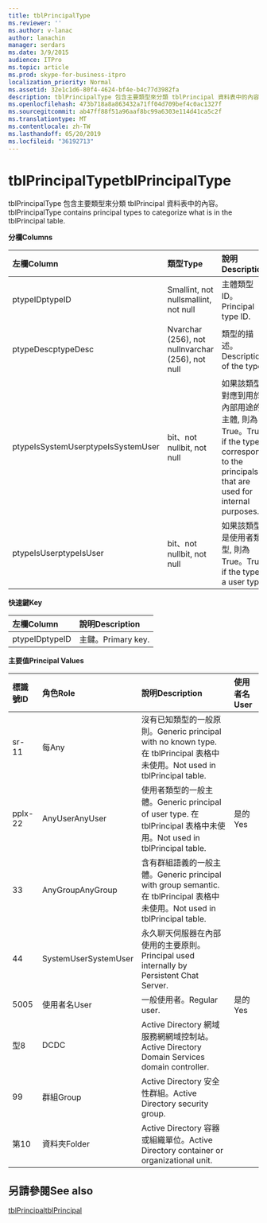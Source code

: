 ```yaml
---
title: tblPrincipalType
ms.reviewer: ''
ms.author: v-lanac
author: lanachin
manager: serdars
ms.date: 3/9/2015
audience: ITPro
ms.topic: article
ms.prod: skype-for-business-itpro
localization_priority: Normal
ms.assetid: 32e1c1d6-80f4-4624-bf4e-b4c77d3982fa
description: tblPrincipalType 包含主要類型來分類 tblPrincipal 資料表中的內容。
ms.openlocfilehash: 473b718a8a863432a71ff04d709bef4c0ac1327f
ms.sourcegitcommit: ab47ff88f51a96aaf8bc99a6303e114d41ca5c2f
ms.translationtype: MT
ms.contentlocale: zh-TW
ms.lasthandoff: 05/20/2019
ms.locfileid: "36192713"
---
```

# <a name="tblprincipaltype"></a><span data-ttu-id="f0d92-103">tblPrincipalType</span><span class="sxs-lookup"><span data-stu-id="f0d92-103">tblPrincipalType</span></span>
 
<span data-ttu-id="f0d92-104">tblPrincipalType 包含主要類型來分類 tblPrincipal 資料表中的內容。</span><span class="sxs-lookup"><span data-stu-id="f0d92-104">tblPrincipalType contains principal types to categorize what is in the tblPrincipal table.</span></span>
  
<span data-ttu-id="f0d92-105">**分欄**</span><span class="sxs-lookup"><span data-stu-id="f0d92-105">**Columns**</span></span>

|<span data-ttu-id="f0d92-106">**左欄**</span><span class="sxs-lookup"><span data-stu-id="f0d92-106">**Column**</span></span>|<span data-ttu-id="f0d92-107">**類型**</span><span class="sxs-lookup"><span data-stu-id="f0d92-107">**Type**</span></span>|<span data-ttu-id="f0d92-108">**說明**</span><span class="sxs-lookup"><span data-stu-id="f0d92-108">**Description**</span></span>|
|:-----|:-----|:-----|
|<span data-ttu-id="f0d92-109">ptypeID</span><span class="sxs-lookup"><span data-stu-id="f0d92-109">ptypeID</span></span>  <br/> |<span data-ttu-id="f0d92-110">Smallint, not null</span><span class="sxs-lookup"><span data-stu-id="f0d92-110">smallint, not null</span></span>  <br/> |<span data-ttu-id="f0d92-111">主體類型 ID。</span><span class="sxs-lookup"><span data-stu-id="f0d92-111">Principal type ID.</span></span>  <br/> |
|<span data-ttu-id="f0d92-112">ptypeDesc</span><span class="sxs-lookup"><span data-stu-id="f0d92-112">ptypeDesc</span></span>  <br/> |<span data-ttu-id="f0d92-113">Nvarchar (256), not null</span><span class="sxs-lookup"><span data-stu-id="f0d92-113">nvarchar (256), not null</span></span>  <br/> |<span data-ttu-id="f0d92-114">類型的描述。</span><span class="sxs-lookup"><span data-stu-id="f0d92-114">Description of the type.</span></span>  <br/> |
|<span data-ttu-id="f0d92-115">ptypeIsSystemUser</span><span class="sxs-lookup"><span data-stu-id="f0d92-115">ptypeIsSystemUser</span></span>  <br/> |<span data-ttu-id="f0d92-116">bit、not null</span><span class="sxs-lookup"><span data-stu-id="f0d92-116">bit, not null</span></span>  <br/> |<span data-ttu-id="f0d92-117">如果該類型對應到用於內部用途的主體, 則為 True。</span><span class="sxs-lookup"><span data-stu-id="f0d92-117">True if the type corresponds to the principals that are used for internal purposes.</span></span>  <br/> |
|<span data-ttu-id="f0d92-118">ptypeIsUser</span><span class="sxs-lookup"><span data-stu-id="f0d92-118">ptypeIsUser</span></span>  <br/> |<span data-ttu-id="f0d92-119">bit、not null</span><span class="sxs-lookup"><span data-stu-id="f0d92-119">bit, not null</span></span>  <br/> |<span data-ttu-id="f0d92-120">如果該類型是使用者類型, 則為 True。</span><span class="sxs-lookup"><span data-stu-id="f0d92-120">True if the type is a user type.</span></span>  <br/> |
   
<span data-ttu-id="f0d92-121">**快速鍵**</span><span class="sxs-lookup"><span data-stu-id="f0d92-121">**Key**</span></span>

|<span data-ttu-id="f0d92-122">**左欄**</span><span class="sxs-lookup"><span data-stu-id="f0d92-122">**Column**</span></span>|<span data-ttu-id="f0d92-123">**說明**</span><span class="sxs-lookup"><span data-stu-id="f0d92-123">**Description**</span></span>|
|:-----|:-----|
|<span data-ttu-id="f0d92-124">ptypeID</span><span class="sxs-lookup"><span data-stu-id="f0d92-124">ptypeID</span></span>  <br/> |<span data-ttu-id="f0d92-125">主鍵。</span><span class="sxs-lookup"><span data-stu-id="f0d92-125">Primary key.</span></span>  <br/> |
   
<span data-ttu-id="f0d92-126">**主要值**</span><span class="sxs-lookup"><span data-stu-id="f0d92-126">**Principal Values**</span></span>

|<span data-ttu-id="f0d92-127">**標識號**</span><span class="sxs-lookup"><span data-stu-id="f0d92-127">**ID**</span></span>|<span data-ttu-id="f0d92-128">**角色**</span><span class="sxs-lookup"><span data-stu-id="f0d92-128">**Role**</span></span>|<span data-ttu-id="f0d92-129">**說明**</span><span class="sxs-lookup"><span data-stu-id="f0d92-129">**Description**</span></span>|<span data-ttu-id="f0d92-130">**使用者名**</span><span class="sxs-lookup"><span data-stu-id="f0d92-130">**User**</span></span>|
|:-----|:-----|:-----|:-----|
|<span data-ttu-id="f0d92-131">sr-1</span><span class="sxs-lookup"><span data-stu-id="f0d92-131">1</span></span>  <br/> |<span data-ttu-id="f0d92-132">每</span><span class="sxs-lookup"><span data-stu-id="f0d92-132">Any</span></span>  <br/> |<span data-ttu-id="f0d92-133">沒有已知類型的一般原則。</span><span class="sxs-lookup"><span data-stu-id="f0d92-133">Generic principal with no known type.</span></span> <span data-ttu-id="f0d92-134">在 tblPrincipal 表格中未使用。</span><span class="sxs-lookup"><span data-stu-id="f0d92-134">Not used in tblPrincipal table.</span></span>  <br/> ||
|<span data-ttu-id="f0d92-135">pplx-2</span><span class="sxs-lookup"><span data-stu-id="f0d92-135">2</span></span>  <br/> |<span data-ttu-id="f0d92-136">AnyUser</span><span class="sxs-lookup"><span data-stu-id="f0d92-136">AnyUser</span></span>  <br/> |<span data-ttu-id="f0d92-137">使用者類型的一般主體。</span><span class="sxs-lookup"><span data-stu-id="f0d92-137">Generic principal of user type.</span></span> <span data-ttu-id="f0d92-138">在 tblPrincipal 表格中未使用。</span><span class="sxs-lookup"><span data-stu-id="f0d92-138">Not used in tblPrincipal table.</span></span>  <br/> |<span data-ttu-id="f0d92-139">是的</span><span class="sxs-lookup"><span data-stu-id="f0d92-139">Yes</span></span>  <br/> |
|<span data-ttu-id="f0d92-140">3</span><span class="sxs-lookup"><span data-stu-id="f0d92-140">3</span></span>  <br/> |<span data-ttu-id="f0d92-141">AnyGroup</span><span class="sxs-lookup"><span data-stu-id="f0d92-141">AnyGroup</span></span>  <br/> |<span data-ttu-id="f0d92-142">含有群組語義的一般主體。</span><span class="sxs-lookup"><span data-stu-id="f0d92-142">Generic principal with group semantic.</span></span> <span data-ttu-id="f0d92-143">在 tblPrincipal 表格中未使用。</span><span class="sxs-lookup"><span data-stu-id="f0d92-143">Not used in tblPrincipal table.</span></span>  <br/> ||
|<span data-ttu-id="f0d92-144">4</span><span class="sxs-lookup"><span data-stu-id="f0d92-144">4</span></span>  <br/> |<span data-ttu-id="f0d92-145">SystemUser</span><span class="sxs-lookup"><span data-stu-id="f0d92-145">SystemUser</span></span>  <br/> |<span data-ttu-id="f0d92-146">永久聊天伺服器在內部使用的主要原則。</span><span class="sxs-lookup"><span data-stu-id="f0d92-146">Principal used internally by Persistent Chat Server.</span></span>  <br/> ||
|<span data-ttu-id="f0d92-147">500</span><span class="sxs-lookup"><span data-stu-id="f0d92-147">5</span></span>  <br/> |<span data-ttu-id="f0d92-148">使用者名</span><span class="sxs-lookup"><span data-stu-id="f0d92-148">User</span></span>  <br/> |<span data-ttu-id="f0d92-149">一般使用者。</span><span class="sxs-lookup"><span data-stu-id="f0d92-149">Regular user.</span></span>  <br/> |<span data-ttu-id="f0d92-150">是的</span><span class="sxs-lookup"><span data-stu-id="f0d92-150">Yes</span></span>  <br/> |
|<span data-ttu-id="f0d92-151">型</span><span class="sxs-lookup"><span data-stu-id="f0d92-151">8</span></span>  <br/> |<span data-ttu-id="f0d92-152">DC</span><span class="sxs-lookup"><span data-stu-id="f0d92-152">DC</span></span>  <br/> |<span data-ttu-id="f0d92-153">Active Directory 網域服務網網域控制站。</span><span class="sxs-lookup"><span data-stu-id="f0d92-153">Active Directory Domain Services domain controller.</span></span>  <br/> ||
|<span data-ttu-id="f0d92-154">9</span><span class="sxs-lookup"><span data-stu-id="f0d92-154">9</span></span>  <br/> |<span data-ttu-id="f0d92-155">群組</span><span class="sxs-lookup"><span data-stu-id="f0d92-155">Group</span></span>  <br/> |<span data-ttu-id="f0d92-156">Active Directory 安全性群組。</span><span class="sxs-lookup"><span data-stu-id="f0d92-156">Active Directory security group.</span></span>  <br/> ||
|<span data-ttu-id="f0d92-157">第</span><span class="sxs-lookup"><span data-stu-id="f0d92-157">10</span></span>  <br/> |<span data-ttu-id="f0d92-158">資料夾</span><span class="sxs-lookup"><span data-stu-id="f0d92-158">Folder</span></span>  <br/> |<span data-ttu-id="f0d92-159">Active Directory 容器或組織單位。</span><span class="sxs-lookup"><span data-stu-id="f0d92-159">Active Directory container or organizational unit.</span></span>  <br/> ||
   
## <a name="see-also"></a><span data-ttu-id="f0d92-160">另請參閱</span><span class="sxs-lookup"><span data-stu-id="f0d92-160">See also</span></span>

[<span data-ttu-id="f0d92-161">tblPrincipal</span><span class="sxs-lookup"><span data-stu-id="f0d92-161">tblPrincipal</span></span>](tblprincipal.md)
